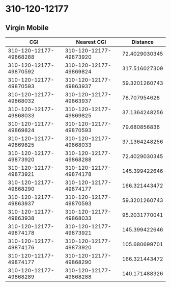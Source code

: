 # 310-120-12177
## Virgin Mobile


| CGI | Nearest CGI | Distance |
|-----|-------------|----------|
| 310-120-12177-49868288 | 310-120-12177-49873920 | 72.4029030345 |
| 310-120-12177-49870592 | 310-120-12177-49869824 | 317.516027309 |
| 310-120-12177-49870593 | 310-120-12177-49863937 | 59.3201260743 |
| 310-120-12177-49868032 | 310-120-12177-49863937 | 78.707954628 |
| 310-120-12177-49868033 | 310-120-12177-49869825 | 37.1364248256 |
| 310-120-12177-49869824 | 310-120-12177-49870593 | 79.680856836 |
| 310-120-12177-49869825 | 310-120-12177-49868033 | 37.1364248256 |
| 310-120-12177-49873920 | 310-120-12177-49868288 | 72.4029030345 |
| 310-120-12177-49873921 | 310-120-12177-49874178 | 145.399422646 |
| 310-120-12177-49868290 | 310-120-12177-49874177 | 166.321443472 |
| 310-120-12177-49863937 | 310-120-12177-49870593 | 59.3201260743 |
| 310-120-12177-49863938 | 310-120-12177-49868033 | 95.2031770041 |
| 310-120-12177-49874178 | 310-120-12177-49873921 | 145.399422646 |
| 310-120-12177-49874176 | 310-120-12177-49873920 | 105.680699701 |
| 310-120-12177-49874177 | 310-120-12177-49868290 | 166.321443472 |
| 310-120-12177-49868289 | 310-120-12177-49868288 | 140.171488326 |
